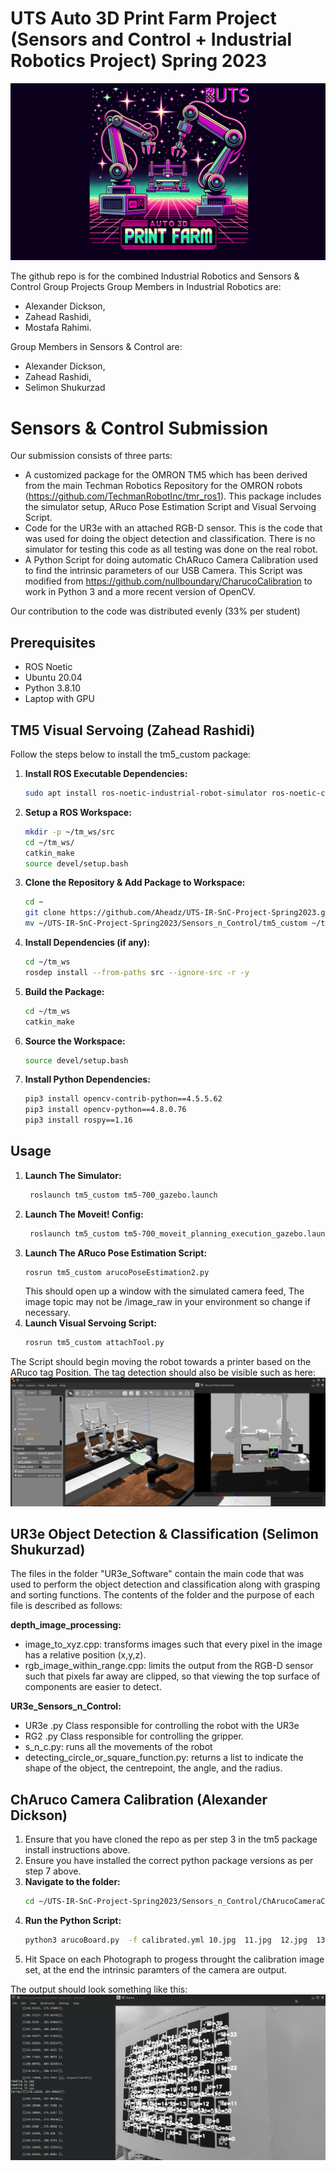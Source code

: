 #  UTS Auto 3D Print Farm Project (Sensors and Control + Industrial Robotics Project) Spring 2023
![My Image](logo.png)

The github repo is for the combined Industrial Robotics and Sensors & Control Group Projects
Group Members in Industrial Robotics are:
- Alexander Dickson, 
- Zahead Rashidi,
- Mostafa Rahimi.

Group Members in Sensors & Control are:

- Alexander Dickson,
- Zahead Rashidi,
- Selimon Shukurzad

# Sensors & Control Submission

Our submission consists of three parts:

- A customized package for the OMRON TM5 which has been derived from the main Techman Robotics Repository for the OMRON robots (https://github.com/TechmanRobotInc/tmr_ros1). This package includes the simulator setup, ARuco Pose Estimation Script and Visual Servoing Script.
- Code for the UR3e with an attached RGB-D sensor. This is the code that was used for doing the object detection and classification. There is no simulator for testing this code as all testing was done on the real robot.
- A Python Script for doing automatic ChARuco Camera Calibration used to find the intrinsic parameters of our USB Camera. This Script was modified from https://github.com/nullboundary/CharucoCalibration to work in Python 3 and a more recent version of OpenCV.

Our contribution to the code was distributed evenly (33% per student)


## Prerequisites

- ROS Noetic
- Ubuntu 20.04
- Python 3.8.10
- Laptop with GPU

## TM5 Visual Servoing (Zahead Rashidi)

Follow the steps below to install the tm5_custom package:

1. **Install ROS Executable Dependencies:**
    ```bash
    sudo apt install ros-noetic-industrial-robot-simulator ros-noetic-controller-manager ros-noetic-actionlib ros-noetic-usb-cam
    ```
2. **Setup a ROS Workspace:**
    ```bash
    mkdir -p ~/tm_ws/src
    cd ~/tm_ws/
    catkin_make
    source devel/setup.bash
    ```
3. **Clone the Repository & Add Package to Workspace:**
    ```bash
    cd ~
    git clone https://github.com/Aheadz/UTS-IR-SnC-Project-Spring2023.git
    mv ~/UTS-IR-SnC-Project-Spring2023/Sensors_n_Control/tm5_custom ~/tm_ws/src/tm5_custom
    ```

4. **Install Dependencies (if any):**
    ```bash
    cd ~/tm_ws
    rosdep install --from-paths src --ignore-src -r -y
    ```

5. **Build the Package:**
    ```bash
    cd ~/tm_ws
    catkin_make
    ```

6. **Source the Workspace:**
    ```bash
    source devel/setup.bash
    ```
7. **Install Python Dependencies:**
    ```bash
    pip3 install opencv-contrib-python==4.5.5.62
    pip3 install opencv-python==4.8.0.76
    pip3 install rospy==1.16
    ```
## Usage
1. **Launch The Simulator:**
    ```bash
     roslaunch tm5_custom tm5-700_gazebo.launch
    ```
2. **Launch The Moveit! Config:**
    ```bash
     roslaunch tm5_custom tm5-700_moveit_planning_execution_gazebo.launch
    ```
2. **Launch The ARuco Pose Estimation Script:**
    ```bash
    rosrun tm5_custom arucoPoseEstimation2.py
    ```
    This should open up a window with the simulated camera feed, The image topic may not be /image_raw in your environment so change if necessary.
3. **Launch Visual Servoing Script:**
    ```bash
    rosrun tm5_custom attachTool.py
    ```
The Script should begin moving the robot towards a printer based on the ARuco tag Position. The tag detection should also be visible such as here:
![My Image](Sensors_n_Control/tm5_custom/simulatedAruco.png)

## UR3e Object Detection & Classification (Selimon Shukurzad)

The files in the folder "UR3e_Software" contain the main code that was used to perform the object detection and classification along with grasping and sorting functions. The contents of the folder and the purpose of each file is described as follows:

**depth_image_processing:**
- image_to_xyz.cpp: transforms images such that every pixel in the image has a relative position (x,y,z).
- rgb_image_within_range.cpp: limits the output from the RGB-D sensor such that pixels far away are clipped, so that viewing the top surface of components are easier to detect.

**UR3e_Sensors_n_Control:**
- UR3e .py Class responsible for controlling the robot with the UR3e
- RG2 .py Class responsible for controlling the gripper.
- s_n_c.py: runs all the movements of the robot
- detecting_circle_or_square_function.py: returns a list to indicate the shape of the object, the centrepoint, the angle, and the radius.
## ChAruco Camera Calibration (Alexander Dickson)

1. Ensure that you have cloned the repo as per step 3 in the tm5 package install instructions above.
2. Ensure you have installed the correct python package versions as per step 7 above.
3. **Navigate to the folder:**
    ```bash
    cd ~/UTS-IR-SnC-Project-Spring2023/Sensors_n_Control/ChArucoCameraCalibration/
    ```
4. **Run the Python Script:**
   ```bash
   python3 arucoBoard.py  -f calibrated.yml 10.jpg  11.jpg  12.jpg  13.jpg  14.jpg  15.jpg  16.jpg  17.jpg  18.jpg  19.jpg  1.jpg  20.jpg  21.jpg  22.jpg  23.jpg  24.jpg  2.jpg  3.jpg  4.jpg  5.jpg  6.jpg  7.jpg  8.jpg  9.jpg
   ```
5. Hit Space on each Photograph to progess throught the calibration image set, at the end the intrinsic paramters of the camera are output.

The output should look something like this:
![My Image](Sensors_n_Control/tm5_custom/../ChArucoCameraCalibration/arucoCalibration.png)

